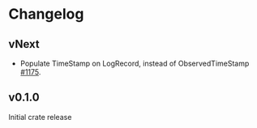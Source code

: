 # Changelog

## vNext

- Populate TimeStamp on LogRecord, instead of ObservedTimeStamp
  [#1175](https://github.com/open-telemetry/opentelemetry-rust/pull/1175).

## v0.1.0

Initial crate release

